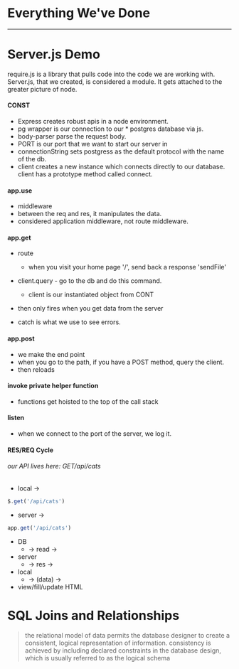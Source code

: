 # Everything We've Done
***

# Server.js Demo

require.js is a library that pulls code into the code we are working with. Server.js, that we created, is considered a module. It gets attached to the greater picture of node.

#### CONST
* Express creates robust apis in a node environment.
* pg wrapper is our connection to our * postgres database via js.
* body-parser parse the request body.
* PORT is our port that we want to start our server in
* connectionString sets postgress as the default protocol with the name of the db.
* client creates a new instance which connects directly to our database. client has a prototype method called connect.

#### app.use
* middleware
* between the req and res, it manipulates the data.
* considered application middleware, not route middleware.

#### app.get
* route
  * when you visit your home page '/', send back a response 'sendFile'

* client.query - go to the db and do this command.
  * client is our instantiated object from CONT
* then only fires when you get data from the server
* catch is what we use to see errors.

#### app.post
* we make the end point
* when you go to the path, if you have a POST method, query the client.
* then reloads

#### invoke private helper function
* functions get hoisted to the top of the call stack

#### listen
* when we connect to the port of the server, we log it.


#### RES/REQ Cycle
###### our API lives here: GET/api/cats
* local ->
```js
$.get('/api/cats')
```
* server ->
```js
app.get('/api/cats')
```
* DB
  * -> read ->
* server
  * -> res ->
* local
  * -> (data) ->
* view/fill/update HTML

# SQL Joins and Relationships
> the relational model of data permits the database designer to create a consistent, logical representation of information. consistency is achieved by including declared constraints in the database design, which is usually referred to as the logical schema
